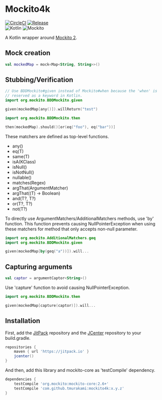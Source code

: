 # Mockito4k

[![CircleCI](https://circleci.com/gh/tmurakami/mockito4k.svg?style=shield)](https://circleci.com/gh/tmurakami/mockito4k)
[![Release](https://jitpack.io/v/tmurakami/mockito4k.svg)](https://jitpack.io/#tmurakami/mockito4k)  
![Kotlin](https://img.shields.io/badge/Kotlin-1.0.6%2B-blue.svg)
![Mockito](https://img.shields.io/badge/Mockito-2.6%2B-blue.svg)

A Kotlin wrapper around [Mockito 2](http://site.mockito.org/).

## Mock creation

```kotlin
val mockedMap = mock<Map<String, String>>()
```

## Stubbing/Verification

```kotlin
// Use BDDMockito#given instead of Mockito#when because the 'when' is
// reserved as a keyword in Kotlin.
import org.mockito.BDDMockito.given

given(mockedMap[any()]).willReturn("test")
```
```kotlin
import org.mockito.BDDMockito.then

then(mockedMap).should()[or(eq("foo"), eq("bar"))]
```

These matchers are defined as top-level functions.
- any()
- eq(T)
- same(T)
- isA(KClass<T>)
- isNull()
- isNotNull()
- nullable()
- matches(Regex)
- argThat(ArgumentMatcher<T>)
- argThat((T) -> Boolean)
- and(T?, T?)
- or(T?, T?)
- not(T?)

To directly use ArgumentMatchers/AdditionalMatchers methods, use 'by' function.
This function prevents causing NullPointerException when using these matchers for method that only accepts non-null parameter.
```kotlin
import org.mockito.AdditionalMatchers.geq
import org.mockito.BDDMockito.given

given(mockedMap[by(geq("a"))]).will...
```

## Capturing arguments

```kotlin
val captor = argumentCaptor<String>()
```

Use 'capture' function to avoid causing NullPointerException.
```kotlin
import org.mockito.BDDMockito.then

given(mockedMap[capture(captor)]).will...
```

## Installation

First, add the [JitPack](https://jitpack.io/) repository and the [JCenter](https://bintray.com/bintray/jcenter) repository to your build.gradle.
```groovy
repositories {
    maven { url 'https://jitpack.io' }
    jcenter()
}
```

And then, add this library and mockito-core as 'testCompile' dependency.
```groovy
dependencies {
    testCompile 'org.mockito:mockito-core:2.6+'
    testCompile 'com.github.tmurakami:mockito4k:x.y.z'
}
```
